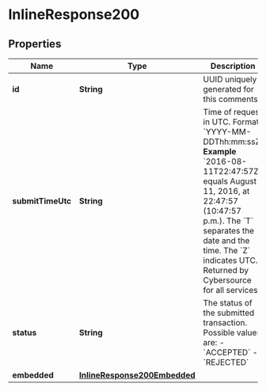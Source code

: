 
# InlineResponse200

## Properties
Name | Type | Description | Notes
------------ | ------------- | ------------- | -------------
**id** | **String** | UUID uniquely generated for this comments.  |  [optional]
**submitTimeUtc** | **String** | Time of request in UTC. Format: &#x60;YYYY-MM-DDThh:mm:ssZ&#x60; **Example** &#x60;2016-08-11T22:47:57Z&#x60; equals August 11, 2016, at 22:47:57 (10:47:57 p.m.). The &#x60;T&#x60; separates the date and the time. The &#x60;Z&#x60; indicates UTC.  Returned by Cybersource for all services.  |  [optional]
**status** | **String** | The status of the submitted transaction. Possible values are: - &#x60;ACCEPTED&#x60; - &#x60;REJECTED&#x60;  |  [optional]
**embedded** | [**InlineResponse200Embedded**](InlineResponse200Embedded.md) |  |  [optional]



